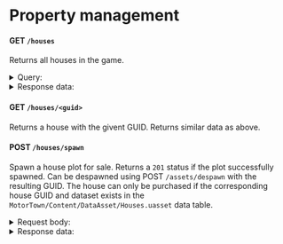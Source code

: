 # Property management

#### GET `/houses`

Returns all houses in the game.

<details>
<summary>Query:</summary>

- `filters` (string|multi) - `Net_OwnerCharacterGuid`,`AreaSize`,`Net_RentLeftTimeSeconds`,`Net_OwnerName`,`ForSale`,`HousegKey`,`Net_OwnerUniqueNetId`,`FenceStep`,`Teleport`
- `limit` (integer) - Limit the amount of results returned
- `depth` (integer|default `2`) - Recursive search depth limit

</details>

<details>
<summary>Response data:</summary>

```json
{
  "data": [
    {
      "Location": {
        "Y": 153095.171875,
        "Z": -20989.853515625,
        "X": -54631.31640625
      },
      "Net_OwnerCharacterGuid": "EA50F9CE42B8A468F4FBFE8C42AD87ED",
      "AreaSize": { "Y": 2300.0, "Z": 2000.0, "X": 2500.0 },
      "Net_RentLeftTimeSeconds": -1.0,
      "Net_OwnerName": "EnhancedBrow",
      "ForSale": false,
      "HousegKey": "FirstHouse",
      "Net_OwnerUniqueNetId": "76561198041602276",
      "FenceStep": 200.0,
      "Teleport": {
        "Y": 154461.02123321,
        "Z": -20990.000000828,
        "X": -55425.852504868
      },
      "Rotation": { "Pitch": 0.0, "Roll": 0.0, "Yaw": 96.066780090332 }
    }
  ]
}
```

</details>

#### GET `/houses/<guid>`

Returns a house with the givent GUID. Returns similar data as above.

#### POST `/houses/spawn`

Spawn a house plot for sale. Returns a `201` status if the plot successfully spawned. Can be despawned using POST `/assets/despawn` with the resulting GUID. The house can only be purchased if the corresponding house GUID and dataset exists in the `MotorTown/Content/DataAsset/Houses.uasset` data table.

<details>
<summary>Request body:</summary>

```json
{
  "Location": {
    "Z": -19719.254892776,
    "Y": -102554.50214499,
    "X": -16507.28222902
  },
  "Rotation": {
    "Roll": 0.0,
    "Pitch": 0.0,
    "Yaw": -24.493621826172
  },
  "HouseParam": {
    "AreaSize": {
      "X": 4500.0,
      "Y": 4500.0,
      "Z": 5000.0
    },
    "HouseKey": "KambingHouse",
    "HouseGuid": "8BADB28B13C6345A9487E957D0D5D4D8"
  }
}
```

</details>

<details>
<summary>Response data:</summary>

```json
{
  "data": {
    "HouseGuid": "8BADB28B13C6345A9487E957D0D5D4D8"
  }
}
```

</details>
